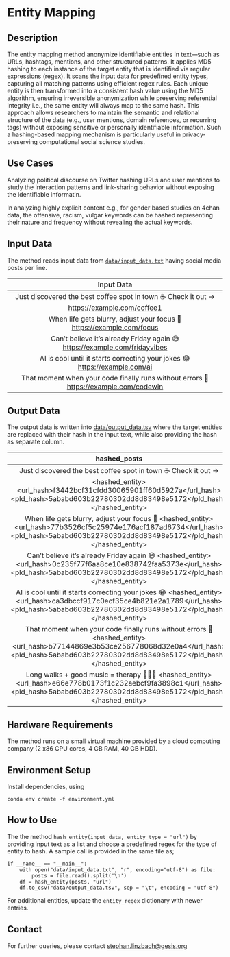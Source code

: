 # Entity Mapping

## Description
The entity mapping method anonymize identifiable entities in text—such as URLs, hashtags, mentions, and other structured patterns. It applies MD5 hashing to each instance of the target entity that is identified via regular expressions (regex). It scans the input data for predefined entity types, capturing all matching patterns using efficient regex rules. Each unique entity is then transformed into a consistent hash value using the MD5 algorithm, ensuring irreversible anonymization while preserving referential integrity i.e., the same entity will always map to the same hash. This approach allows researchers to maintain the semantic and relational structure of the data (e.g., user mentions, domain references, or recurring tags) without exposing sensitive or personally identifiable information. Such a hashing-based mapping mechanism is particularly useful in privacy-preserving computational social science studies.

## Use Cases

Analyzing political discourse on Twitter hashing URLs and user mentions to study the interaction patterns and link-sharing behavior without exposing the identifiable informatin.

In analyzing highly explicit content e.g., for gender based studies on 4chan data, the offensive, racism, vulgar keywords can be hashed representing their nature and frequency without revealing the actual keywords. 

## Input Data

The method reads input data from [`data/input_data.txt`](data/input_data.txt) having social media posts per line.

| Input Data |
|:----------:|
| Just discovered the best coffee spot in town ☕ Check it out → https://example.com/coffee1 |
| When life gets blurry, adjust your focus 📸 https://example.com/focus |
| Can’t believe it’s already Friday again 😅 https://example.com/fridayvibes |
| AI is cool until it starts correcting your jokes 😂 https://example.com/ai |
| That moment when your code finally runs without errors 🎉 https://example.com/codewin |

## Output Data

The output data is written into [data/output_data.tsv](data/output_data.tsv) where the target entities are replaced with their hash in the input text, while also providing the hash as separate column.

| hashed_posts	| hashed_entities |
|:-------------:|:---------------:|
| Just discovered the best coffee spot in town ☕ Check it out → <hashed_entity><url_hash>f3442bcf31cfdd30065901ff60d5927a</url_hash><pld_hash>5ababd603b22780302dd8d83498e5172</pld_hash></hashed_entity>	| res:f3442bcf31cfdd30065901ff60d5927a net_loc5ababd603b22780302dd8d83498e5172 |
|	When life gets blurry, adjust your focus 📸 <hashed_entity><url_hash>77b3526cf5c25974e176acf187ad6734</url_hash><pld_hash>5ababd603b22780302dd8d83498e5172</pld_hash></hashed_entity>	| res:77b3526cf5c25974e176acf187ad6734 net_loc5ababd603b22780302dd8d83498e5172 |
|	Can’t believe it’s already Friday again 😅 <hashed_entity><url_hash>0c235f77f6aa8ce10e838742faa5373e</url_hash><pld_hash>5ababd603b22780302dd8d83498e5172</pld_hash></hashed_entity>	| res:0c235f77f6aa8ce10e838742faa5373e net_loc5ababd603b22780302dd8d83498e5172 |
|	AI is cool until it starts correcting your jokes 😂 <hashed_entity><url_hash>ca3dbccf917c0ecf35ce4b821e2a1789</url_hash><pld_hash>5ababd603b22780302dd8d83498e5172</pld_hash></hashed_entity>	| res:ca3dbccf917c0ecf35ce4b821e2a1789 net_loc5ababd603b22780302dd8d83498e5172 |
|	That moment when your code finally runs without errors 🎉 <hashed_entity><url_hash>b77144869e3b53ce256778068d32e0a4</url_hash><pld_hash>5ababd603b22780302dd8d83498e5172</pld_hash></hashed_entity>	| res:b77144869e3b53ce256778068d32e0a4 net_loc5ababd603b22780302dd8d83498e5172 |
|	Long walks + good music = therapy 🚶‍♂️🎶 <hashed_entity><url_hash>e66e778b0173f1c232aebcf9fa3898c1</url_hash><pld_hash>5ababd603b22780302dd8d83498e5172</pld_hash></hashed_entity>	| res:e66e778b0173f1c232aebcf9fa3898c1 net_loc5ababd603b22780302dd8d83498e5172 |

## Hardware Requirements

The method runs on a small virtual machine provided by a cloud computing company (2 x86 CPU cores, 4 GB RAM, 40 GB HDD).

## Environment Setup

Install dependencies, using

`conda env create -f environment.yml`

## How to Use

The the method `hash_entity(input_data, entity_type = "url")` by providing input text as a list and choose  a predefined regex for the type of entity to hash. A sample call is provided in the same file as;

```
if __name__ == "__main__":
    with open("data/input_data.txt", "r", encoding="utf-8") as file:
        posts = file.read().split('\n')
    df = hash_entity(posts, "url")
    df.to_csv("data/output_data.tsv", sep = "\t", encoding = "utf-8")
```
For additional entities, update the `entity_regex` dictionary with newer entries.

## Contact

For further queries, please contact <stephan.linzbach@gesis.org>
